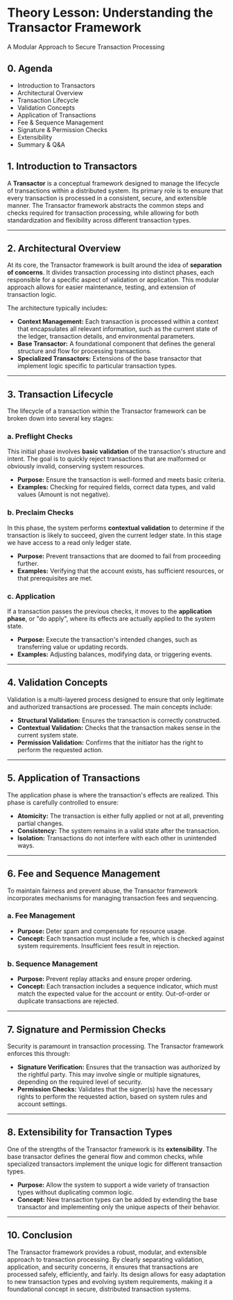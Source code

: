 # Theory Lesson: Understanding the Transactor Framework

A Modular Approach to Secure Transaction Processing

## 0. Agenda

- Introduction to Transactors
- Architectural Overview
- Transaction Lifecycle
- Validation Concepts
- Application of Transactions
- Fee & Sequence Management
- Signature & Permission Checks
- Extensibility
- Summary & Q&A


## 1. Introduction to Transactors

A **Transactor** is a conceptual framework designed to manage the lifecycle of transactions within a distributed system. Its primary role is to ensure that every transaction is processed in a consistent, secure, and extensible manner. The Transactor framework abstracts the common steps and checks required for transaction processing, while allowing for both standardization and flexibility across different transaction types.

---

## 2. Architectural Overview

At its core, the Transactor framework is built around the idea of **separation of concerns**. It divides transaction processing into distinct phases, each responsible for a specific aspect of validation or application. This modular approach allows for easier maintenance, testing, and extension of transaction logic.

The architecture typically includes:

- **Context Management:** Each transaction is processed within a context that encapsulates all relevant information, such as the current state of the ledger, transaction details, and environmental parameters.
- **Base Transactor:** A foundational component that defines the general structure and flow for processing transactions.
- **Specialized Transactors:** Extensions of the base transactor that implement logic specific to particular transaction types.

---

## 3. Transaction Lifecycle

The lifecycle of a transaction within the Transactor framework can be broken down into several key stages:

### a. Preflight Checks

This initial phase involves **basic validation** of the transaction's structure and intent. The goal is to quickly reject transactions that are malformed or obviously invalid, conserving system resources.

- **Purpose:** Ensure the transaction is well-formed and meets basic criteria.
- **Examples:** Checking for required fields, correct data types, and valid values (Amount is not negative).

### b. Preclaim Checks

In this phase, the system performs **contextual validation** to determine if the transaction is likely to succeed, given the current ledger state. In this stage we have access to a read only ledger state.

- **Purpose:** Prevent transactions that are doomed to fail from proceeding further.
- **Examples:** Verifying that the account exists, has sufficient resources, or that prerequisites are met.

### c. Application

If a transaction passes the previous checks, it moves to the **application phase**, or "do apply", where its effects are actually applied to the system state.

- **Purpose:** Execute the transaction's intended changes, such as transferring value or updating records.
- **Examples:** Adjusting balances, modifying data, or triggering events.

---

## 4. Validation Concepts

Validation is a multi-layered process designed to ensure that only legitimate and authorized transactions are processed. The main concepts include:

- **Structural Validation:** Ensures the transaction is correctly constructed.
- **Contextual Validation:** Checks that the transaction makes sense in the current system state.
- **Permission Validation:** Confirms that the initiator has the right to perform the requested action.

---

## 5. Application of Transactions

The application phase is where the transaction's effects are realized. This phase is carefully controlled to ensure:

- **Atomicity:** The transaction is either fully applied or not at all, preventing partial changes.
- **Consistency:** The system remains in a valid state after the transaction.
- **Isolation:** Transactions do not interfere with each other in unintended ways.

---

## 6. Fee and Sequence Management

To maintain fairness and prevent abuse, the Transactor framework incorporates mechanisms for managing transaction fees and sequencing.

### a. Fee Management

- **Purpose:** Deter spam and compensate for resource usage.
- **Concept:** Each transaction must include a fee, which is checked against system requirements. Insufficient fees result in rejection.

### b. Sequence Management

- **Purpose:** Prevent replay attacks and ensure proper ordering.
- **Concept:** Each transaction includes a sequence indicator, which must match the expected value for the account or entity. Out-of-order or duplicate transactions are rejected.

---

## 7. Signature and Permission Checks

Security is paramount in transaction processing. The Transactor framework enforces this through:

- **Signature Verification:** Ensures that the transaction was authorized by the rightful party. This may involve single or multiple signatures, depending on the required level of security.
- **Permission Checks:** Validates that the signer(s) have the necessary rights to perform the requested action, based on system rules and account settings.

---

## 8. Extensibility for Transaction Types

One of the strengths of the Transactor framework is its **extensibility**. The base transactor defines the general flow and common checks, while specialized transactors implement the unique logic for different transaction types.

- **Purpose:** Allow the system to support a wide variety of transaction types without duplicating common logic.
- **Concept:** New transaction types can be added by extending the base transactor and implementing only the unique aspects of their behavior.

---

## 10. Conclusion

The Transactor framework provides a robust, modular, and extensible approach to transaction processing. By clearly separating validation, application, and security concerns, it ensures that transactions are processed safely, efficiently, and fairly. Its design allows for easy adaptation to new transaction types and evolving system requirements, making it a foundational concept in secure, distributed transaction systems.